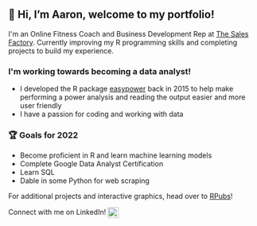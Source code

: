 ## 👋 Hi, I’m Aaron, welcome to my portfolio!

I'm an Online Fitness Coach and Business Development Rep at [The Sales Factory](https://www.thesalesfactory.co/). Currently improving my R programming skills and completing
projects to build my experience.

### I'm working towards becoming a data analyst!
- I developed the R package [easypower](https://cran.r-project.org/web/packages/easypower/index.html) back in 2015 to help make performing a power analysis and reading the output
easier and more user friendly
- I have a passion for coding and working with data

### 🏆 Goals for 2022
- Become proficient in R and learn machine learning models
- Complete Google Data Analyst Certification
- Learn SQL
- Dable in some Python for web scraping

For additional projects and interactive graphics, head over to [RPubs](https://rpubs.com/McGarveyA)!

Connect with me on LinkedIn!
[<img align="center" alt="aaronmcgarvey | LinkedIn" width="22px" src="https://cdn.jsdelivr.net/npm/simple-icons@v3/icons/linkedin.svg" />][linkedin]

<!---
amcgarvey93/amcgarvey93 is a ✨ special ✨ repository because its `README.md` (this file) appears on your GitHub profile.
You can click the Preview link to take a look at your changes.
--->
[linkedin]: https://linkedin.com/in/aaron-mcgarvey93
